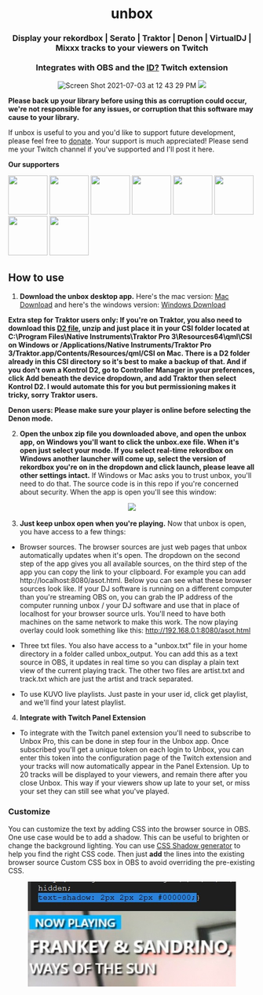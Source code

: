 <h1 align="center">unbox</h1>

<h3 align="center">
 Display your rekordbox | Serato | Traktor | Denon | VirtualDJ | Mixxx tracks to your viewers on Twitch<br><br>Integrates with OBS and the <a href="https://dashboard.twitch.tv/extensions/8zta7n4h8nuf47x2leo161amjvq44d-0.0.8">ID?</a> Twitch extension <br>
</h3>
<p align="center">
 <img width="352" alt="Screen Shot 2021-07-03 at 12 43 29 PM" src="https://user-images.githubusercontent.com/17460309/124365356-47eeb580-dbfc-11eb-950f-8b73fb03e7dd.png">
 <img src="https://media.discordapp.net/attachments/790269915444805656/802319468609011712/Screen_Shot_2021-01-22_at_3.30.39_PM.png" />
</p>

**Please back up your library before using this as corruption could occur, we're not responsible for any issues, or corruption that this software may cause to your library.**

If unbox is useful to you and you'd like to support future development, please feel free to [donate](https://paypal.me/erikrichardlarson?locale.x=en_US). Your support is much appreciated! Please send me your Twitch channel if you've supported and I'll post it here. 

**Our supporters**

<p float="left">
 <a href="https://www.twitch.tv/dj_frankwillard"><img src="https://static-cdn.jtvnw.net/jtv_user_pictures/e00acb7c-4b8b-4227-9642-c4f0a5ce5962-profile_image-70x70.png" data-canonical-src="https://static-cdn.jtvnw.net/jtv_user_pictures/e00acb7c-4b8b-4227-9642-c4f0a5ce5962-profile_image-70x70.png" width="80" height="80" /></a>
<a href="https://www.twitch.tv/djaramistv"> <img src="https://static-cdn.jtvnw.net/jtv_user_pictures/93f54a41-ec11-459a-885f-bb5ce4550aa9-profile_image-300x300.png" data-canonical-src="https://static-cdn.jtvnw.net/jtv_user_pictures/93f54a41-ec11-459a-885f-bb5ce4550aa9-profile_image-300x300.png" width="80" height="80" /></a>
 <a href="https://www.twitch.tv/geoffbutler"> <img src="https://static-cdn.jtvnw.net/jtv_user_pictures/605cf17a-0145-4ee4-9fd0-f775c40cb196-profile_image-70x70.png" data-canonical-src="https://static-cdn.jtvnw.net/jtv_user_pictures/605cf17a-0145-4ee4-9fd0-f775c40cb196-profile_image-70x70.png" width="80" height="80" /></a>
  <a href="https://www.twitch.tv/reorderdj"> <img src="https://static-cdn.jtvnw.net/jtv_user_pictures/7716d257-49e5-41ec-8404-2a4883507b2a-profile_image-70x70.png" data-canonical-src="https://static-cdn.jtvnw.net/jtv_user_pictures/7716d257-49e5-41ec-8404-2a4883507b2a-profile_image-70x70.png" width="80" height="80" /></a>
 <a href="https://www.twitch.tv/djnixinthemix"> <img src="https://static-cdn.jtvnw.net/jtv_user_pictures/274b5a9f-e0e9-4f10-978b-38e35ced7736-profile_image-70x70.png" data-canonical-src="https://static-cdn.jtvnw.net/jtv_user_pictures/274b5a9f-e0e9-4f10-978b-38e35ced7736-profile_image-70x70.png" width="80" height="80" /></a>
  <a href="https://www.twitch.tv/hybrid_blak/"> <img src="https://static-cdn.jtvnw.net/jtv_user_pictures/5596fc47-d7aa-4082-ae88-b4cc07ceb032-profile_image-300x300.png" data-canonical-src="https://static-cdn.jtvnw.net/jtv_user_pictures/5596fc47-d7aa-4082-ae88-b4cc07ceb032-profile_image-300x300.png" width="80" height="80" /></a>
 <a href="https://www.twitch.tv/nt_demon_au"> <img src="https://static-cdn.jtvnw.net/jtv_user_pictures/d0ae4349-cbe5-4af2-83b6-3d407328fbde-profile_image-70x70.png" data-canonical-src="https://static-cdn.jtvnw.net/jtv_user_pictures/d0ae4349-cbe5-4af2-83b6-3d407328fbde-profile_image-70x70.png" width="80" height="80" /></a>
 <a href="https://www.twitch.tv/djrexy"> <img src="https://static-cdn.jtvnw.net/jtv_user_pictures/djrexy-profile_image-de773f4e44dcdeca-70x70.jpeg" data-canonical-src="https://static-cdn.jtvnw.net/jtv_user_pictures/djrexy-profile_image-de773f4e44dcdeca-70x70.jpeg" width="80" height="80" /></a>
</p>

## How to use
1. **Download the unbox desktop app.** Here's the mac version: [Mac Download](https://github.com/erikrichardlarson/unbox/releases/download/9.0/unbox_mac.zip) and here's the windows version: [Windows Download](https://github.com/erikrichardlarson/unbox/releases/download/9.1/unbox_windows.zip) 

**Extra step for Traktor users only: If you're on Traktor, you also need to download this [D2 file](https://github.com/erikrichardlarson/unbox/releases/download/7.0/D2.zip), unzip and just place it in your CSI folder located at C:\Program Files\Native Instruments\Traktor Pro 3\Resources64\qml\CSI on Windows or /Applications/Native Instruments/Traktor Pro 3/Traktor.app/Contents/Resources/qml/CSI on Mac. There is a D2 folder already in this CSI directory so it's best to make a backup of that. And if you don't own a Kontrol D2, go to Controller Manager in your preferences, click Add beneath the device dropdown, and add Traktor then select Kontrol D2. I would automate this for you but permissioning makes it tricky, sorry Traktor users.**

**Denon users: Please make sure your player is online before selecting the Denon mode.**

2. **Open the unbox zip file you downloaded above, and open the unbox app, on Windows you'll want to click the unbox.exe file. When it's open just select your mode. If you select real-time rekordbox on Windows another launcher will come up, select the version of rekordbox you're on in the dropdown and click launch, please leave all other settings intact.** If Windows or Mac asks you to trust unbox, you'll need to do that. The source code is in this repo if you're concerned about security. When the app is open you'll see this window:  
<p align="center">
<img src="https://media.discordapp.net/attachments/790269915444805656/842113372522676274/Screen_Shot_2021-05-12_at_11.57.24_AM.png?width=614&height=614" data-canonical-src="https://media.discordapp.net/attachments/790269915444805656/842113372522676274/Screen_Shot_2021-05-12_at_11.57.24_AM.png?width=614&height=614" />
</p>

3. **Just keep unbox open when you're playing.** Now that unbox is open, you have access to a few things:  

*  Browser sources. The browser sources are just web pages that unbox automatically updates when it's open. The dropdown on the second step of the app gives you all available sources, on the third step of the app you can copy the link to your clipboard. For example you can add http://localhost:8080/asot.html. Below you can see what these browser sources look like. If your DJ software is running on a different computer than you're streaming OBS on, you can grab the IP address of the computer running unbox / your DJ software and use that in place of localhost for your browser source urls. You'll need to have both machines on the same network to make this work. The now playing overlay could look something like this: http://192.168.0.1:8080/asot.html
 
*  Three txt files. You also have access to a "unbox.txt" file in your home directory in a folder called unbox_output. You can add this as a text source in OBS, it updates in real time so you can display a plain text view of the current playing track. The other two files are artist.txt and track.txt which are just the artist and track separated. 

*  To use KUVO live playlists. Just paste in your user id, click get playlist, and we'll find your latest playlist.

4. **Integrate with Twitch Panel Extension**

* To integrate with the Twitch panel extension you'll need to subscribe to Unbox Pro, this can be done in step four in the Unbox app. Once subscribed you'll get a unique token on each login to Unbox, you can enter this token into the configuration page of the Twitch extension and your tracks will now automatically appear in the Panel Extension. Up to 20 tracks will be displayed to your viewers, and remain there after you close Unbox. This way if your viewers show up late to your set, or miss your set they can still see what you've played. 

### Customize

You can customize the text by adding CSS into the browser source in OBS. One use case would be to add a shadow. This can be useful to brighten or change the background lighting.
You can use [CSS Shadow generator](https://html-css-js.com/css/generator/text-shadow/) to help you find the right CSS code. Then just **add** the lines into the existing browser source Custom CSS box in OBS to avoid overriding the pre-existing CSS.

<p align="center">
 <img src="images/shadow.jpg?raw=true" />
</p>

